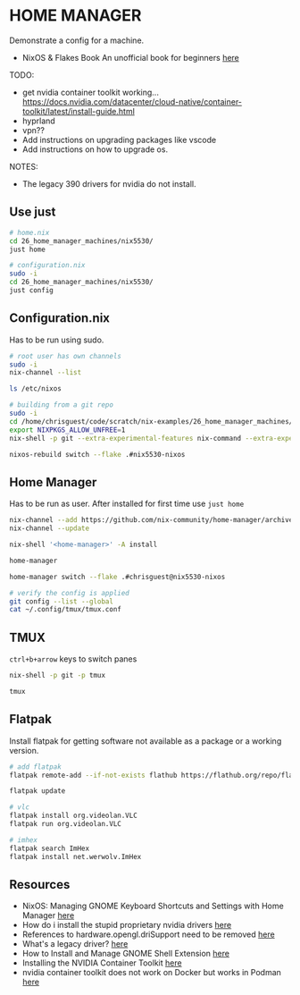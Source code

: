 # HOME MANAGER

Demonstrate a config for a machine.  

* NixOS & Flakes Book An unofficial book for beginners [here](https://nixos-and-flakes.thiscute.world/)

TODO:

* get nvidia container toolkit working... https://docs.nvidia.com/datacenter/cloud-native/container-toolkit/latest/install-guide.html
* hyprland
* vpn??
* Add instructions on upgrading packages like vscode
* Add instructions on how to upgrade os.

NOTES:

* The legacy 390 drivers for nvidia do not install.

## Use just

```sh
# home.nix
cd 26_home_manager_machines/nix5530/
just home 

# configuration.nix
sudo -i 
cd 26_home_manager_machines/nix5530/
just config
```

## Configuration.nix

Has to be run using sudo.

```sh
# root user has own channels
sudo -i
nix-channel --list

ls /etc/nixos

# building from a git repo
sudo -i
cd /home/chrisguest/code/scratch/nix-examples/26_home_manager_machines/nix5530
export NIXPKGS_ALLOW_UNFREE=1
nix-shell -p git --extra-experimental-features nix-command --extra-experimental-features flakes

nixos-rebuild switch --flake .#nix5530-nixos
```

## Home Manager

Has to be run as user.  After installed for first time use `just home`  

```sh
nix-channel --add https://github.com/nix-community/home-manager/archive/release-24.05.tar.gz home-manager
nix-channel --update

nix-shell '<home-manager>' -A install

home-manager

home-manager switch --flake .#chrisguest@nix5530-nixos

# verify the config is applied
git config --list --global
cat ~/.config/tmux/tmux.conf
```

## TMUX

`ctrl+b+arrow` keys to switch panes

```sh
nix-shell -p git -p tmux

tmux 
```

## Flatpak

Install flatpak for getting software not available as a package or a working version.  

```sh
# add flatpak
flatpak remote-add --if-not-exists flathub https://flathub.org/repo/flathub.flatpakrepo

flatpak update

# vlc
flatpak install org.videolan.VLC 
flatpak run org.videolan.VLC 

# imhex
flatpak search ImHex   
flatpak install net.werwolv.ImHex   
```

## Resources

* NixOS: Managing GNOME Keyboard Shortcuts and Settings with Home Manager [here](https://heywoodlh.io/nixos-gnome-settings-and-keyboard-shortcuts)
* How do i install the stupid proprietary nvidia drivers  [here](https://www.reddit.com/r/NixOS/comments/18n21n8/how_do_i_install_the_stupid_proprietary_nvidia/?rdt=59192)
* References to hardware.opengl.driSupport need to be removed [here](https://github.com/NixOS/nixos-hardware/issues/996#issuecomment-2183266924)
* What's a legacy driver? [here](https://www.nvidia.com/en-us/drivers/unix/legacy-gpu/)
* How to Install and Manage GNOME Shell Extension [here](https://www.baeldung.com/linux/gnome-shell-extension)
* Installing the NVIDIA Container Toolkit [here](https://docs.nvidia.com/datacenter/cloud-native/container-toolkit/latest/install-guide.html)
* nvidia container toolkit does not work on Docker but works in Podman [here](https://github.com/NixOS/nixpkgs/issues/337873)